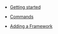 * [Getting started](getting-started.md)

* [Commands](commands.md)

* [Adding a Framework](adding-frameworks.md)
